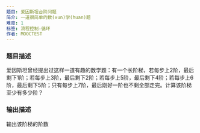 ```yaml
---
题目: 爱因斯坦台阶问题
简介: 一道很简单的数(xun)学(huan)题
难度: 1
标签: 流程控制-循环
作者: MOOCTEST
---
```


### 题目描述

爱因斯坦曾经提出过这样一道有趣的数学题：有一个长阶梯，若每步上2阶，最后剩下1阶；若每步上3阶，最后剩下2阶；若每步上5阶，最后剩下4阶；若每步上6阶，最后剩下5阶；只有每步上7阶，最后刚好一阶也不剩全部走完。计算该阶梯至少有多少阶？

### 输出描述

输出该阶梯的阶数
